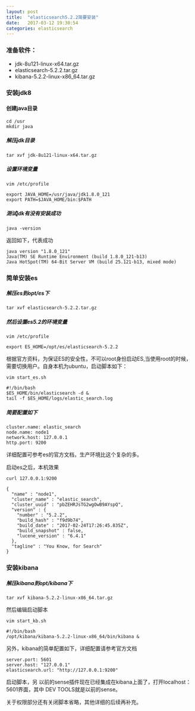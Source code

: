 ```yaml
---
layout: post
title:  "elasticsearch5.2.2简要安装"
date:   2017-03-12 19:30:54
categories: elasticsearch
---
```

### 准备软件：
- jdk-8u121-linux-x64.tar.gz
- elasticsearch-5.2.2.tar.gz
- kibana-5.2.2-linux-x86_64.tar.gz

### 安装jdk8
#### 创建java目录

```
cd /usr
mkdir java
```
##### 解压jdk目录

```
tar xvf jdk-8u121-linux-x64.tar.gz
```
##### 设置环境变量

```
vim /etc/profile
```
```
export JAVA_HOME=/usr/java/jdk1.8.0_121
export PATH=$JAVA_HOME/bin:$PATH
```
##### 测试jdk有没有安装成功

```
java -version
```
返回如下，代表成功

```
java version "1.8.0_121"
Java(TM) SE Runtime Environment (build 1.8.0_121-b13)
Java HotSpot(TM) 64-Bit Server VM (build 25.121-b13, mixed mode)
```

### 简单安装es
##### 解压es到opt/es下

```
tar xvf elasticsearch-5.2.2.tar.gz
```
##### 然后设置es5.2的环境变量

```
vim /etc/profile
```

```
export ES_HOME=/opt/es/elasticsearch-5.2.2
```
根据官方资料，为保证ES的安全性，不可以root身份启动ES,当使用root的时候，需要切换用户。自身本机为ubuntu，启动脚本如下：

```
vim start_es.sh
```

```
#!/bin/bash
$ES_HOME/bin/elasticsearch -d &
tail -f $ES_HOME/logs/elastic_search.log
```
##### 简要配置如下

```
cluster.name: elastic_search
node.name: node1
network.host: 127.0.0.1
http.port: 9200
```
详细配置可参考es的官方文档，生产环境比这个复杂的多。

启动es之后，本机效果

```
curl 127.0.0.1:9200
```
```
{
  "name" : "node1",
  "cluster_name" : "elastic_search",
  "cluster_uuid" : "pbZEHRJsTG2wgOwB9AYspQ",
  "version" : {
    "number" : "5.2.2",
    "build_hash" : "f9d9b74",
    "build_date" : "2017-02-24T17:26:45.835Z",
    "build_snapshot" : false,
    "lucene_version" : "6.4.1"
  },
  "tagline" : "You Know, for Search"
}

```
### 安装kibana
##### 解压kibana到opt/kibana下

```
tar xvf kibana-5.2.2-linux-x86_64.tar.gz
```
然后编辑启动脚本

```
vim start_kb.sh
```

```
#!/bin/bash
/opt/kibana/kibana-5.2.2-linux-x86_64/bin/kibana &
```
另外，kibana的简单配置如下，详细配置请参考官方文档

```
server.port: 5601
server.host: "127.0.0.1"
elasticsearch.url: "http://127.0.0.1:9200"
```
启动脚本，另 以前的sense插件现在已经集成在kibana上面了，打开localhost：5601界面，其中 DEV TOOLS就是以前的sense。

关于权限部分还有关闭脚本省略，其他详细的后续再补充。












